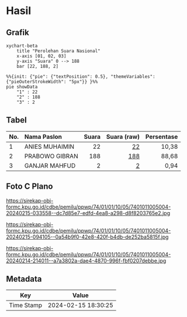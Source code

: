 # Hasil

## Grafik

```mermaid
xychart-beta
    title "Perolehan Suara Nasional"
    x-axis [01, 02, 03]
    y-axis "Suara" 0 --> 188
    bar [22, 188, 2]
```

```mermaid
%%{init: {"pie": {"textPosition": 0.5}, "themeVariables": {"pieOuterStrokeWidth": "5px"}} }%%
pie showData
    "1" : 22
    "2" : 188
    "3" : 2
```

## Tabel

| No. | Nama Paslon    | Suara | Suara (raw) | Persentase |
|:--- |:-------------- | -----:| -----------:| ----------:|
| 1   | ANIES MUHAIMIN | 22    | [22][p-1]   | 10,38      |
| 2   | PRABOWO GIBRAN | 188   | [188][p-2]  | 88,68      |
| 3   | GANJAR MAHFUD  | 2     | [2][p-3]    | 0,94       |


[p-1]: https://github.com/gigit-pemilu/pemilu-2024/blob/main/pilpres/hitung-suara/sub/74-sulawesi-tenggara/sub/01-kolaka/sub/01-wundulako/sub/1005-silea/sub/004-tps/sub/paslon-1.txt
[p-2]: https://github.com/gigit-pemilu/pemilu-2024/blob/main/pilpres/hitung-suara/sub/74-sulawesi-tenggara/sub/01-kolaka/sub/01-wundulako/sub/1005-silea/sub/004-tps/sub/paslon-2.txt
[p-3]: https://github.com/gigit-pemilu/pemilu-2024/blob/main/pilpres/hitung-suara/sub/74-sulawesi-tenggara/sub/01-kolaka/sub/01-wundulako/sub/1005-silea/sub/004-tps/sub/paslon-3.txt

## Foto C Plano

https://sirekap-obj-formc.kpu.go.id/cdbe/pemilu/ppwp/74/01/01/10/05/7401011005004-20240215-033558--dc7d85e7-edfd-4ea8-a298-d8f8203765e2.jpg

https://sirekap-obj-formc.kpu.go.id/cdbe/pemilu/ppwp/74/01/01/10/05/7401011005004-20240215-094105--0a54b9f0-42e8-420f-b4db-de252ba5815f.jpg

https://sirekap-obj-formc.kpu.go.id/cdbe/pemilu/ppwp/74/01/01/10/05/7401011005004-20240214-214011--a7a3802a-dae4-4870-996f-fbf0207debbe.jpg


## Metadata

| Key        | Value               |
| ---------- | ------------------- |
| Time Stamp | 2024-02-15 18:30:25 |



